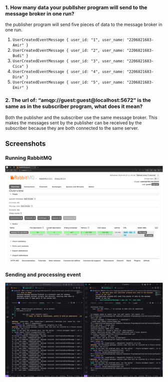 ###  1. How many data your publlsher program will send to the message broker in one run?
the publisher program will send five pieces of data to the message broker in one run. 
1.  `UserCreatedEventMessage { user_id: "1", user_name: "2206821683-Amir" }`
2.  `UserCreatedEventMessage { user_id: "2", user_name: "2206821683-Budi" }`
3.  `UserCreatedEventMessage { user_id: "3", user_name: "2206821683-Cica" }`
4.  `UserCreatedEventMessage { user_id: "4", user_name: "2206821683-Dira" }`
5.  `UserCreatedEventMessage { user_id: "5", user_name: "2206821683-Emir" }`

### 2. The url of: “amqp://guest:guest@localhost:5672” is the same as in the subscriber program, what does it mean?
Both the publisher and the subscriber use the same message broker. This makes the messages sent by the publisher can be received by the subscriber because they are both connected to the same server.

## Screenshots
### Running RabbitMQ
![RabbitMQ page](assets/image1.png)

### Sending and processing event
![VSCode Terminal](assets/image2.png)